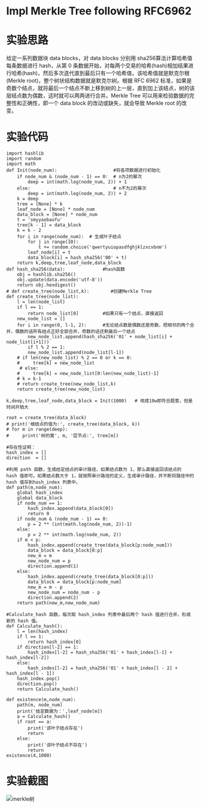 # Impl Merkle Tree following RFC6962 
# 实验思路
给定一系列数据块 data blocks，对 data blocks 分别用 sha256算法计算哈希值每条数据进行 hash，从第 0 条数据开始，对每两个交易的哈希(hash)相加结果进行哈希(hash)，然后多次迭代直到最后只有一个哈希值，该哈希值就是默克尔根(Merkle root)，整个树状结构数据就是默克尔树。根据 RFC 6962 标准，如果是奇数个结点，就将最后一个结点不断上移到树的上一层，直到加上该结点，树的该层结点数为偶数，这时就可以两两进行合并。Merkle Tree 可以用来检验数据的完整性和正确性，即一个 data block 的改动或缺失，就会导致 Merkle root 的改变。
# 实验代码
    import hashlib
    import random
    import math
    def Init(node_num):                     #将各项数据进行初始化
        if node_num & (node_num - 1) == 0:  # n为2的幂次
            deep = int(math.log(node_num, 2)) + 1
        else:                               # n不为2的幂次
            deep = int(math.log(node_num, 2)) + 2
        k = deep
        tree = [None] * k
        leaf_node = [None] * node_num
        data_block = [None] * node_num
        t = 'smyyaobaofu'
        tree[k - 1] = data_block
        k = k - 2
        for i in range(node_num):  # 生成叶子结点
            for j in range(10):
                t += random.choice('qwertyuiopasdfghjklzxcvbnm')
            leaf_node[i] = t
            data_block[i] = hash_sha256('00' + t)
        return k,deep,tree,leaf_node,data_block
    def hash_sha256(data):              #hash函数
        obj = hashlib.sha256()
        obj.update(data.encode('utf-8'))
        return obj.hexdigest()
    # def create_tree(node_list,k):        #创建Merkle Tree
    def create_tree(node_list):
        l = len(node_list)
        if l == 1:
            return node_list[0]         #如果只有一个结点，直接返回
        new_node_list = []
        for i in range(0, l-1, 2):      #无论结点数是偶数还是奇数，把相邻的两个合并，偶数的话所有结点正好全部合并，奇数的话还剩最后一个结点
            new_node_list.append(hash_sha256('01' + node_list[i] + node_list[i+1]))
            if l % 2 == 1:
            new_node_list.append(node_list[l-1])
        # if len(new_node_list) % 2 == 0 or k == 0:
        #     tree[k] = new_node_list
         # else:
        #     tree[k] = new_node_list[0:len(new_node_list)-1]
        # k = k-1
        # return create_tree(new_node_list,k)
        return create_tree(new_node_list)

    k,deep,tree,leaf_node,data_block = Init(1000)   # 改成10w即符合题意，但是时间开销大
    
    root = create_tree(data_block)
    # print('根结点的值为:', create_tree(data_block, k))
    # for m in range(deep):
    #     print('树的第', m, '层节点:', tree[m])

    #存在性证明：
    hash_index = []
    direction  = []

    #利用 path 函数，生成给定结点的审计路径，如果结点数为 1，那么直接返回该结点的 hash 值即可。如果结点数大于 1，就按照审计路径的定义，生成审计路径，并不断将路径中的 hash 值存到hash_index 列表中。
    def path(m,node_num): 
        global hash_index
        global data_block
        if node_num == 1:
            hash_index.append(data_block[0])
            return 0
        if node_num & (node_num - 1) == 0:
            p = 2 ** (int(math.log(node_num, 2))-1)
        else:
            p = 2 ** int(math.log(node_num, 2))
        if m < p:
            hash_index.append(create_tree(data_block[p:node_num]))
            data_block = data_block[0:p]
            new_m = m
            new_node_num = p
            direction.append(1)
        else:
            hash_index.append(create_tree(data_block[0:p]))
            data_block = data_block[p:node_num]
            new_m = m - p
            new_node_num = node_num - p
            direction.append(2)
        return path(new_m,new_node_num)
    
    #Calculate_hash 函数，每次取 hash_index 列表中最后两个 hash 值进行合并，形成新的 hash 值。
    def Calculate_hash():
        l = len(hash_index)
        if l == 1:
            return hash_index[0]
        if direction[l-2] == 1:
            hash_index[l-2] = hash_sha256('01' + hash_index[l-1] + hash_index[l-2])
        else:
            hash_index[l-2] = hash_sha256('01' + hash_index[l - 2] + hash_index[l - 1])
        hash_index.pop()
        direction.pop()
        return Calculate_hash()
    
    def existence(m,node_num):
        path(m, node_num)
        print('给定数据为：',leaf_node[m])
        a = Calculate_hash()
        if root == a:
            print('该叶子结点存在')
            return
        else:
            print('该叶子结点不存在')
            return
    existence(4,1000)

# 实验截图
![merkle树](https://user-images.githubusercontent.com/109722365/181865428-56484304-cac8-4c2c-a10e-3528fac8dc40.png)
